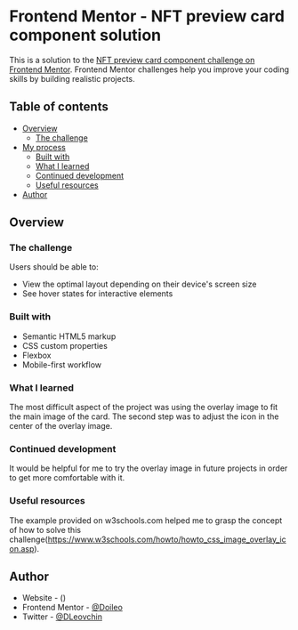 # Frontend Mentor - NFT preview card component solution

This is a solution to the [NFT preview card component challenge on Frontend Mentor](https://www.frontendmentor.io/challenges/nft-preview-card-component-SbdUL_w0U). Frontend Mentor challenges help you improve your coding skills by building realistic projects. 

## Table of contents

- [Overview](#overview)
  - [The challenge](#the-challenge)
- [My process](#my-process)
  - [Built with](#built-with)
  - [What I learned](#what-i-learned)
  - [Continued development](#continued-development)
  - [Useful resources](#useful-resources)
- [Author](#author)

## Overview

### The challenge

Users should be able to:

- View the optimal layout depending on their device's screen size
- See hover states for interactive elements

### Built with

- Semantic HTML5 markup
- CSS custom properties
- Flexbox
- Mobile-first workflow

### What I learned

The most difficult aspect of the project was using the overlay image to fit the main image of the card. The second step was to adjust the icon in the center of the overlay image.

### Continued development

It would be helpful for me to try the overlay image in future projects in order to get more comfortable with it.

### Useful resources

The example provided on w3schools.com helped me to grasp the concept of how to solve this challenge(https://www.w3schools.com/howto/howto_css_image_overlay_icon.asp).

## Author

- Website - ()
- Frontend Mentor - [@Doileo](https://www.frontendmentor.io/profile/Doileo)
- Twitter - [@DLeovchin](https://twitter.com/DLeovchin)